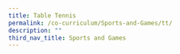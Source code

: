 ```yaml
---
title: Table Tennis
permalink: /co-curriculum/Sports-and-Games/tt/
description: ""
third_nav_title: Sports and Games
---
```

